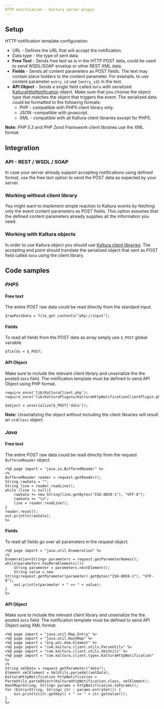 ```yaml
---
HTTP notification - Kaltura server plugin
---
```


## Setup

HTTP notification template configuration:

- URL - Defines the URL that will accept the notification.
- Data type - the type of sent data
 - **Free Text** - Sends free text as is in the HTTP POST data, could be used to send WSDL/SOAP envelop or other REST XML data.
 - **Fields** - Sends all content parameters as POST fields. 
 The text may contain place holders to the content parameter.
 For example, to use content parameter `entry_id` use `{entry_id}` in the text.  
 - **API Object** - Sends a single field called `data` with serialized [KalturaHttpNotification](http://www.kaltura.com/api_v3/testmeDoc/?object=KalturaHttpNotification) object.
 Make sure that you choose the object type that matches the object that triggers the event.
 The serialized data could be formatted to the following formats:
     - PHP - compatible with PHP5 client library only.
     - JSON -compatible with javascript. 
     - XML - compatible with all Kaltura client libraries except for PHP5.
 
 **Note:** *PHP 5.3* and *PHP Zend Framework* client libraries use the XML format. 

## Integration

### API - REST / WSDL / SOAP
In case your server already support accepting notifications using defined format, use the free text option to send the POST data as expected by your server.

### Working without client library
You might want to implement simple reaction to Kaltura events by fetching only the event content parameters as POST fields. This option assumes that the defined content parameters already supplies all the information you need.

### Working with Kaltura objects
In order to use Kaltura object you should use [Kaltura client libraries](http://www.kaltura.com/api_v3/testme/client-libs.php). The accepting end point should translate the serialized object that sent as POST field called `data` using the client library.
 
## Code samples

### *PHP5*

#### Free text
The entire POST raw data could be read directly from the standard input. 

	$rawPostData = file_get_contents("php://input");

#### Fields
To read all fields from the POST data as array simply use `$_POST` global variable.

    $fields = $_POST;

#### API Object
Make sure to include the relevant client library and unserialize the the posted `data` field.
The notification template must be defined to send API Object using PHP format.
 

    require_once('lib/KalturaClient.php');
    require_once('lib/KalturaPlugins/KalturaHttpNotificationClientPlugin.php');
    
    $object = unserialize($_POST['data']);

**Note:** Unserializing the object without including the client libraries will result an `stdClass` object.

### *Java*

#### Free text
The entire POST raw data could be read directly from the request `BufferedReader` object. 

	<%@ page import = "java.io.BufferedReader" %>
	<%
	BufferedReader reader = request.getReader();
	String rawSata = "";
	String line = reader.readLine();
	while (line != null){
		rawSata += new String(line.getBytes("ISO-8859-1"), "UTF-8");
		rawSata += "\n";
		line = reader.readLine();
	}
	reader.reset();
	out.println(rawSata);
	%>

#### Fields
To read all fields go over all parameters in the request object.

	<%@ page import = "java.util.Enumeration" %>
	<%
	Enumeration<String> parameters = request.getParameterNames();
	while(parameters.hasMoreElements()){
		String parameter = parameters.nextElement();
		String value = new String(request.getParameter(parameter).getBytes("ISO-8859-1"), "UTF-8");
		out.println(parameter + " => " + value);
	}
	%>


#### API Object
Make sure to include the relevant client library and unserialize the the posted `data` field.
The notification template must be defined to send API Object using XML format.
 
	<%@ page import = "java.util.Map.Entry" %>
	<%@ page import = "java.util.HashMap" %>
	<%@ page import = "org.w3c.dom.Element" %>
	<%@ page import = "com.kaltura.client.utils.ParseUtils" %>
	<%@ page import = "com.kaltura.client.utils.XmlUtils" %>
	<%@ page import = "com.kaltura.client.types.KalturaHttpNotification" %>
	<%
	String xmlData = request.getParameter("data");
	Element xmlElement = XmlUtils.parseXml(xmlData);
	KalturaHttpNotification httpNotification = ParseUtils.parseObject(KalturaHttpNotification.class, xmlElement);
	HashMap<String, String> params = httpNotification.toParams();
	for (Entry<String, String> itr : params.entrySet()) {
		out.println(itr.getKey() + " => " + itr.getValue());
	}
	%>

